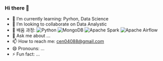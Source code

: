 ### Hi there 👋


- 🌱 I’m currently learning: Pyrhon, Data Science
- 👯 I’m looking to collaborate on Data Analystic
- 🤔 배움 과정: ![Python](https://img.shields.io/badge/python-3670A0?style=for-the-badge&logo=python&logoColor=ffdd54)
![MongoDB](https://img.shields.io/badge/MongoDB-%234ea94b.svg?style=for-the-badge&logo=mongodb&logoColor=white)
![Apache Spark](https://img.shields.io/badge/Apache%20Spark-FDEE21?style=flat-square&logo=apachespark&logoColor=black)
![Apache Airflow](https://img.shields.io/badge/Apache%20Airflow-017CEE?style=for-the-badge&logo=Apache%20Airflow&logoColor=white)
- 💬 Ask me about ...
- 📫 How to reach me: cen04088@gmail.com
- 😄 Pronouns: ...
- ⚡ Fun fact: ...

